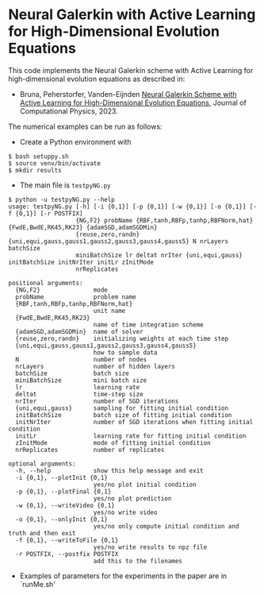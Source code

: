 # Neural Galerkin with Active Learning for High-Dimensional Evolution Equations

This code implements the Neural Galerkin scheme with Active Learning for high-dimensional evolution equations as described in:

* Bruna, Peherstorfer, Vanden-Eijnden [Neural Galerkin Scheme with Active Learning for High-Dimensional Evolution Equations](https://doi.org/10.1016/j.jcp.2023.112588), Journal of Computational Physics, 2023.

The numerical examples can be run as follows:
- Create a Python environment with

```
$ bash setuppy.sh
$ source venv/bin/activate
$ mkdir results
```

- The main file is `testpyNG.py`

```
$ python -u testpyNG.py --help
usage: testpyNG.py [-h] [-i {0,1}] [-p {0,1}] [-w {0,1}] [-o {0,1}] [-f {0,1}] [-r POSTFIX]
                   {NG,F2} probName {RBF,tanh,RBFp,tanhp,RBFNorm,hat} {FwdE,BwdE,RK45,RK23} {adamSGD,adamSGDMin}
                   {reuse,zero,randn} {uni,equi,gauss,gauss1,gauss2,gauss3,gauss4,gauss5} N nrLayers batchSize
                   miniBatchSize lr deltat nrIter {uni,equi,gauss} initBatchSize initNrIter initLr zInitMode
                   nrReplicates

positional arguments:
  {NG,F2}               mode
  probName              problem name
  {RBF,tanh,RBFp,tanhp,RBFNorm,hat}
                        unit name
  {FwdE,BwdE,RK45,RK23}
                        name of time integration scheme
  {adamSGD,adamSGDMin}  name of solver
  {reuse,zero,randn}    initializing weights at each time step
  {uni,equi,gauss,gauss1,gauss2,gauss3,gauss4,gauss5}
                        how to sample data
  N                     number of nodes
  nrLayers              number of hidden layers
  batchSize             batch size
  miniBatchSize         mini batch size
  lr                    learning rate
  deltat                time-step size
  nrIter                number of SGD iterations
  {uni,equi,gauss}      sampling for fitting initial condition
  initBatchSize         batch size of fitting initial condition
  initNrIter            number of SGD iterations when fitting initial condition
  initLr                learning rate for fitting initial condition
  zInitMode             mode of fitting initial condition
  nrReplicates          number of replicates

optional arguments:
  -h, --help            show this help message and exit
  -i {0,1}, --plotInit {0,1}
                        yes/no plot initial condition
  -p {0,1}, --plotFinal {0,1}
                        yes/no plot prediction
  -w {0,1}, --writeVideo {0,1}
                        yes/no write video
  -o {0,1}, --onlyInit {0,1}
                        yes/no only compute initial condition and truth and then exit
  -f {0,1}, --writeToFile {0,1}
                        yes/no write results to npz file
  -r POSTFIX, --postfix POSTFIX
                        add this to the filenames
```

- Examples of parameters for the experiments in the paper are in `runMe.sh'
